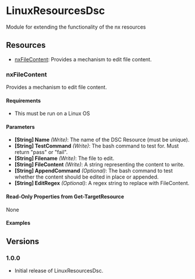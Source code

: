 # LinuxResourcesDsc
Module for extending the functionality of the nx resources

## Resources

* [nxFileContent](#nxfilecontent): Provides a mechanism to edit file content.

### nxFileContent

Provides a mechanism to edit file content.

#### Requirements

* This must be run on a Linux OS

#### Parameters

* **[String] Name** _(Write)_: The name of the DSC Resource (must be unique).
* **[String] TestCommand** _(Write)_: The bash command to test for. Must return "pass" or "fail".
* **[String] Filename** _(Write)_: The file to edit.
* **[String] FileContent** _(Write)_: A string representing the content to write.
* **[String] AppendCommand** _(Optional)_: The bash command to test whether the content should be edited in place or appended.
* **[String] EditRegex** _(Optional)_: A regex string to replace with FileContent.

#### Read-Only Properties from Get-TargetResource

None

#### Examples

## Versions

### 1.0.0

* Initial release of LinuxResourcesDsc.